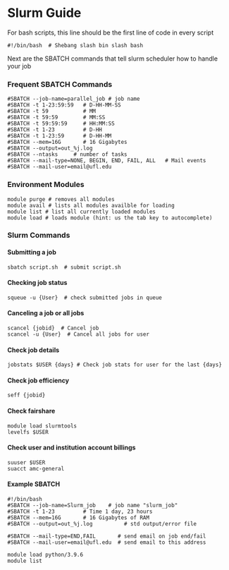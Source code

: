 # Slurm Guide

For bash scripts, this line should be the first line of code in every script 
```
#!/bin/bash  # Shebang slash bin slash bash
```

Next are the SBATCH commands that tell slurm scheduler how to handle your job

### Frequent SBATCH Commands
```
#SBATCH --job-name=parallel_job # job name
#SBATCH -t 1-23:59:59   # D-HH-MM-SS
#SBATCH -t 59           # MM
#SBATCH -t 59:59        # MM:SS
#SBATCH -t 59:59:59     # HH:MM:SS
#SBATCH -t 1-23         # D-HH
#SBATCH -t 1-23:59      # D-HH-MM
#SBATCH --mem=16G       # 16 Gigabytes
#SBATCH --output=out_%j.log
#SBATCH --ntasks     # number of tasks
#SBATCH --mail-type=NONE, BEGIN, END, FAIL, ALL   # Mail events 
#SBATCH --mail-user=email@ufl.edu
```
### Environment Modules
```
module purge # removes all modules
module avail # lists all modules availble for loading
module list # list all currently loaded modules
module load # loads module (hint: us the tab key to autocomplete)
```
### Slurm Commands
#### Submitting a job
```
sbatch script.sh  # submit script.sh
```
#### Checking job status
```
squeue -u {User}  # check submitted jobs in queue 
```
#### Canceling a job or all jobs
```
scancel {jobid}  # Cancel job  
scancel -u {User}  # Cancel all jobs for user
```
#### Check job details
```
jobstats $USER {days} # Check job stats for user for the last {days}
```
#### Check job efficiency
```
seff {jobid}
```
#### Check fairshare
```
module load slurmtools
levelfs $USER
```
#### Check user and institution account billings
```
suuser $USER
suacct amc-general
```


#### Example SBATCH
```
#!/bin/bash
#SBATCH --job-name=Slurm_job    # job name "slurm_job"
#SBATCH -t 1-23         # Time 1 day, 23 hours
#SBATCH --mem=16G       # 16 Gigabytes of RAM
#SBATCH --output=out_%j.log          # std output/error file

#SBATCH --mail-type=END,FAIL       # send email on job end/fail
#SBATCH --mail-user=email@ufl.edu  # send email to this address

module load python/3.9.6         
module list
```
